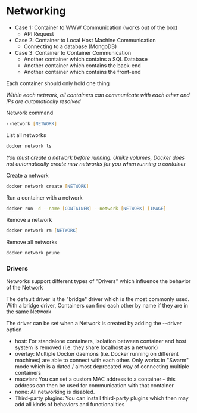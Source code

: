 # Networking

* Case 1: Container to WWW Communication (works out of the box)
  * API Request
* Case 2: Container to Local Host Machine Communication
  * Connecting to a database (MongoDB)
* Case 3: Container to Container Communication
  * Another container which contains a SQL Database
  * Another container which contains the back-end
  * Another container which contains the front-end

Each container should only hold one thing

*Within each network, all containers can communicate with each other and IPs are automatically resolved*

Network command
```zsh
--network [NETWORK]
```

List all networks
```zsh
docker network ls
```

*You must create a network before running. Unlike volumes, Docker does not automatically create new networks for you when running a container*

Create a network
```zsh
docker network create [NETWORK]
```

Run a container with a network
```zsh
docker run -d --name [CONTAINER] --network [NETWORK] [IMAGE]
```

Remove a network
```zsh
docker network rm [NETWORK]
```

Remove all networks
```zsh
docker network prune
```

### Drivers

Networks support different types of "Drivers" which influence the behavior of the Network

The default driver is the "bridge" driver which is the most commonly used. With a bridge driver, Containers can find each other by name if they are in the same Network

The driver can be set when a Network is created by adding the --driver option

* host: For standalone containers, isolation between container and host system is removed (i.e. they share localhost as a network)
* overlay: Multiple Docker daemons (i.e. Docker running on different machines) are able to connect with each other. Only works in "Swarm" mode which is a dated / almost deprecated way of connecting multiple containers
* macvlan: You can set a custom MAC address to a container - this address can then be used for communication with that container
* none: All networking is disabled.
* Third-party plugins: You can install third-party plugins which then may add all kinds of behaviors and functionalities
